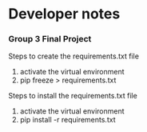 # Developer notes

### Group 3 Final Project

Steps to create the requirements.txt file
1. activate the virtual environment
2. pip freeze > requirements.txt

Steps to install the requirements.txt file
1. activate the virtual environment
2. pip install -r requirements.txt